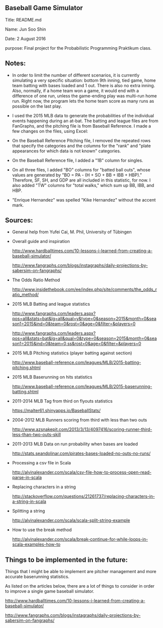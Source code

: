 ## Baseball Game Simulator

Title: README.md

Name: Jun Soo Shin

Date: 2 August 2016

purpose: Final project for the Probabilistic Programming Praktikum class.

## Notes:
- In order to limit the number of different scenarios, it is currently 
simulating a very specific situation: bottom 9th inning, tied game, home team 
batting with bases loaded and 1 out. There is also no extra inning. Also, 
normally, if a home team won a game, it would end with a difference of one run,
unless the game-ending play was multi-run home run. Right now, the program lets
the home team score as many runs as possible on the last play.
	  
- I used the 2015 MLB data to generate the probabilities of the
individual events happening during an at-bat. The batting and league
files are from FanGraphs, and the pitching file is from Baseball 
Reference. I made a few changes on the files, using Excel:

- On the Baseball Reference Pitching file, I removed the repeated 
rows that specify the categories and the columns for the "rank" and 
"plate appearances for which data is not known" categories.

- On the Baseball Reference file, I added a "1B" column for singles.

- On all three files, I added "BO" columns for "batted ball outs", 
whose values are generated by "BO = PA - (H + SO + BB + IBB + HBP)."
Therefore, SF, SH, and GDP are all included in this statistic, for
now. I also added "TW" columns for "total walks," which sum up
BB, IBB, and HBP.

- "Enrique Hernandez" was spelled "Kike Hernandez" without the accent 
mark.


## Sources:
- General help from Yufei Cai, M. Phil, University of Tübingen

- Overall guide and inspiration

   <http://www.hardballtimes.com/10-lessons-i-learned-from-creating-a-baseball-simulator/>

   <http://www.fangraphs.com/blogs/instagraphs/daily-projections-by-sabersim-on-fangraphs/>

- The Odds Ratio Method

   <http://www.insidethebook.com/ee/index.php/site/comments/the_odds_ratio_method/>

- 2015 MLB Batting and league statistics

   <http://www.fangraphs.com/leaders.aspx?pos=all&stats=bat&lg=all&qual=y&type=0&season=2015&month=0&season1=2015&ind=0&team=0&rost=0&age=0&filter=&players=0>

   <http://www.fangraphs.com/leaders.aspx?pos=all&stats=bat&lg=all&qual=0&type=0&season=2015&month=0&season1=2015&ind=0&team=0,ss&rost=0&age=0&filter=&players=0>

- 2015 MLB Pitching statistics (player batting against section)

   <http://www.baseball-reference.com/leagues/MLB/2015-batting-pitching.shtml>

- 2015 MLB Baserunning on hits statistics

   <http://www.baseball-reference.com/leagues/MLB/2015-baserunning-batting.shtml>

- 2011-2014 MLB Tag from third on flyouts statistics

   <https://malter61.shinyapps.io/BaseballStats/>

- 2004-2012 MLB Runners scoring from third with less than two outs

   <http://www.azsnakepit.com/2013/3/13/4097416/scoring-runner-third-less-than-two-outs-skill>

- 2011-2013 MLB Data on run probability when bases are loaded

   <http://stats.seandolinar.com/pirates-bases-loaded-no-outs-no-runs/>

- Processing a csv file in Scala

   <http://alvinalexander.com/scala/csv-file-how-to-process-open-read-parse-in-scala>

- Replacing characters in a string

   <http://stackoverflow.com/questions/21261737/replacing-characters-in-a-string-in-scala>

- Splitting a string

   <http://alvinalexander.com/scala/scala-split-string-example>

- How to use the break method

   <http://alvinalexander.com/scala/break-continue-for-while-loops-in-scala-examples-how-to>


## Things to be implemented in the future:
Things that I might be able to implement are pitcher management and more
accurate baserunning statistics.

As listed on the articles below, there are a lot of things to consider in
order to improve a single game baseball simulator.

   <http://www.hardballtimes.com/10-lessons-i-learned-from-creating-a-baseball-simulator/>

   <http://www.fangraphs.com/blogs/instagraphs/daily-projections-by-sabersim-on-fangraphs/>  
